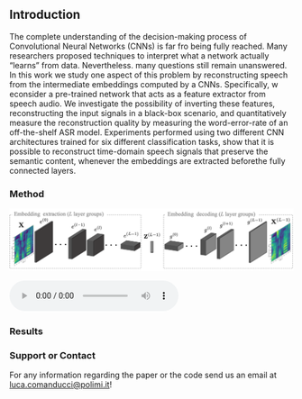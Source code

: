 ## Introduction

The complete understanding of the decision-making process  of  Convolutional  Neural  Networks  (CNNs)  is  far  fro being fully reached. Many researchers proposed techniques to interpret what a network actually “learns” from data. Nevertheless. many  questions  still  remain  unanswered.  In  this  work  we  study one  aspect  of  this  problem  by  reconstructing  speech  from  the intermediate  embeddings  computed  by  a  CNNs.  Specifically,  w econsider  a  pre-trained  network  that  acts  as  a  feature  extractor from  speech  audio.  We  investigate  the  possibility  of  inverting these  features,  reconstructing  the  input  signals  in  a  black-box scenario,  and  quantitatively  measure  the  reconstruction  quality by measuring the word-error-rate of an off-the-shelf ASR model. Experiments  performed  using  two  different  CNN  architectures trained for six different classification tasks, show that it is possible to   reconstruct   time-domain   speech  signals  that  preserve  the semantic content, whenever the embeddings are extracted beforethe  fully  connected  layers.

### Method

![Image](images/home/pipeline_1.png)

<audio controls>
<source src="audio/LJ049-0209.wav" type="audio/mpeg">
Your browser does not support the audio element.
</audio>

### Results




### Support or Contact
For any information regarding the paper or the code send us an email at <luca.comanducci@polimi.it>!
